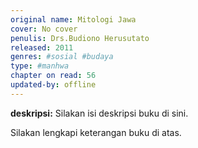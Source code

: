 ```yaml
---
original name: Mitologi Jawa
cover: No cover
penulis: Drs.Budiono Herusutato
released: 2011
genres: #sosial #budaya
type: #manhwa
chapter on read: 56
updated-by: offline
---
```


**deskripsi:** Silakan isi deskripsi buku di sini.

Silakan lengkapi keterangan buku di atas.